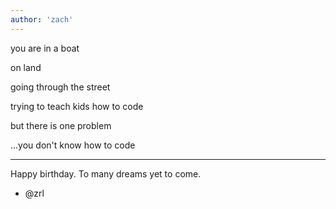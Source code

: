 ```yaml
---
author: 'zach'
---
```


you are in a boat

on land

going through the street

trying to teach kids how to code

but there is one problem

...you don't know how to code

---

Happy birthday. To many dreams yet to come.

- @zrl
